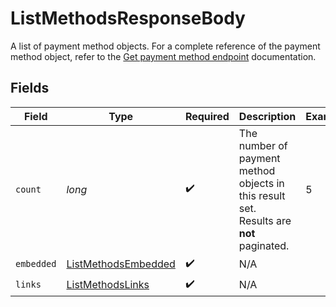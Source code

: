 # ListMethodsResponseBody

A list of payment method objects. For a complete reference of the
payment method object, refer to the [Get payment method endpoint](get-method) documentation.


## Fields

| Field                                                                                   | Type                                                                                    | Required                                                                                | Description                                                                             | Example                                                                                 |
| --------------------------------------------------------------------------------------- | --------------------------------------------------------------------------------------- | --------------------------------------------------------------------------------------- | --------------------------------------------------------------------------------------- | --------------------------------------------------------------------------------------- |
| `count`                                                                                 | *long*                                                                                  | :heavy_check_mark:                                                                      | The number of payment method objects in this result set.<br/>Results are **not** paginated. | 5                                                                                       |
| `embedded`                                                                              | [ListMethodsEmbedded](../../models/operations/ListMethodsEmbedded.md)                   | :heavy_check_mark:                                                                      | N/A                                                                                     |                                                                                         |
| `links`                                                                                 | [ListMethodsLinks](../../models/operations/ListMethodsLinks.md)                         | :heavy_check_mark:                                                                      | N/A                                                                                     |                                                                                         |